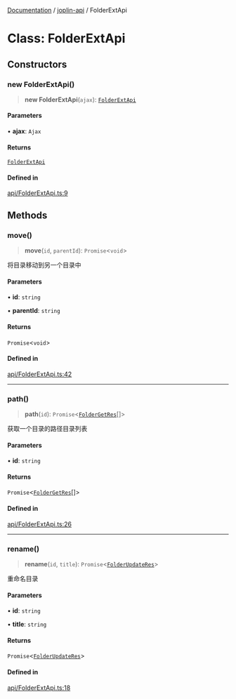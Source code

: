 [Documentation](../../packages.md) / [joplin-api](../index.md) / FolderExtApi

# Class: FolderExtApi

## Constructors

### new FolderExtApi()

> **new FolderExtApi**(`ajax`): [`FolderExtApi`](FolderExtApi.md)

#### Parameters

• **ajax**: `Ajax`

#### Returns

[`FolderExtApi`](FolderExtApi.md)

#### Defined in

[api/FolderExtApi.ts:9](https://github.com/rxliuli/joplin-utils/blob/485409801cf7c952cfefe9e29020115fe6abec36/packages/joplin-api/src/api/FolderExtApi.ts#L9)

## Methods

### move()

> **move**(`id`, `parentId`): `Promise`\<`void`\>

将目录移动到另一个目录中

#### Parameters

• **id**: `string`

• **parentId**: `string`

#### Returns

`Promise`\<`void`\>

#### Defined in

[api/FolderExtApi.ts:42](https://github.com/rxliuli/joplin-utils/blob/485409801cf7c952cfefe9e29020115fe6abec36/packages/joplin-api/src/api/FolderExtApi.ts#L42)

---

### path()

> **path**(`id`): `Promise`\<[`FolderGetRes`](../type-aliases/FolderGetRes.md)[]\>

获取一个目录的路径目录列表

#### Parameters

• **id**: `string`

#### Returns

`Promise`\<[`FolderGetRes`](../type-aliases/FolderGetRes.md)[]\>

#### Defined in

[api/FolderExtApi.ts:26](https://github.com/rxliuli/joplin-utils/blob/485409801cf7c952cfefe9e29020115fe6abec36/packages/joplin-api/src/api/FolderExtApi.ts#L26)

---

### rename()

> **rename**(`id`, `title`): `Promise`\<[`FolderUpdateRes`](../type-aliases/FolderUpdateRes.md)\>

重命名目录

#### Parameters

• **id**: `string`

• **title**: `string`

#### Returns

`Promise`\<[`FolderUpdateRes`](../type-aliases/FolderUpdateRes.md)\>

#### Defined in

[api/FolderExtApi.ts:18](https://github.com/rxliuli/joplin-utils/blob/485409801cf7c952cfefe9e29020115fe6abec36/packages/joplin-api/src/api/FolderExtApi.ts#L18)
